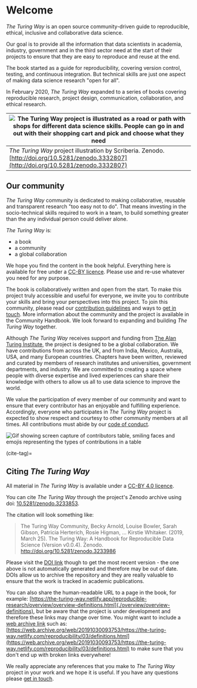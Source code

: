 # Welcome

_The Turing Way_ is an open source community-driven guide to reproducible, ethical, inclusive and collaborative data science.

Our goal is to provide all the information that data scientists in academia, industry, government and in the third sector need at the start of their projects to ensure that they are easy to reproduce and reuse at the end.

The book started as a guide for reproducibility, covering version control, testing, and continuous integration.
But technical skills are just one aspect of making data science research "open for all".

In February 2020, _The Turing Way_ expanded to a series of books covering reproducible research, project design, communication, collaboration, and ethical research.

| ![The Turing Way project is illustrated as a road or path with shops for different data science skills. People can go in and out with their shopping cart and pick and choose what they need](./figures/welcome.jpg) |
| ---------------|
| _The Turing Way_ project illustration by Scriberia. Zenodo. [http://doi.org/10.5281/zenodo.3332807](http://doi.org/10.5281/zenodo.3332807) |

## Our community

_The Turing Way_ community is dedicated to making collaborative, reusable and transparent research "too easy not to do".
That means investing in the socio-technical skills required to work in a team, to build something greater than the any individual person could deliver alone.

_The Turing Way_ is:

* a book
* a community
* a global collaboration

We hope you find the content in the book helpful.
Everything here is available for free under a [CC-BY licence](https://github.com/alan-turing-institute/the-turing-way/blob/master/LICENSE.md).
Please use and re-use whatever you need for any purpose.

The book is collaboratively written and open from the start.
To make this project truly accessible and useful for everyone, we invite you to contribute your skills and bring your perspectives into this project.
To join this community, please read our [contribution guidelines](https://github.com/alan-turing-institute/the-turing-way/blob/master/CONTRIBUTING.md) and ways to [get in touch](https://github.com/alan-turing-institute/the-turing-way#get-in-touch).
More information about the community and the project is available in the Community Handbook.
We look forward to expanding and building _The Turing Way_ together.

Although _The Turing Way_ receives support and funding from [The Alan Turing Institute](https://www.turing.ac.uk/), the project is designed to be a global collaboration.
We have contributions from across the UK, and from India, Mexico, Australia, USA, and many European countries.
Chapters have been written, reviewed and curated by members of research institutes and universities, government departments, and industry.
We are committed to creating a space where people with diverse expertise and lived experiences can share their knowledge with others to allow us all to use data science to improve the world.

We value the participation of every member of our community and want to ensure that every contributor has an enjoyable and fulfilling experience.
Accordingly, everyone who participates in _The Turing Way_ project is expected to show respect and courtesy to other community members at all times.
All contributions must abide by our [code of conduct](https://github.com/alan-turing-institute/the-turing-way/blob/master/CODE_OF_CONDUCT.md).

![Gif showing screen capture of contributors table, smiling faces and emojis representing the types of contributions in a table](https://media.giphy.com/media/gKIUisnjpj2PS75nOJ/giphy.gif)

(cite-tag)=
## Citing _The Turing Way_

All material in _The Turing Way_ is available under a [CC-BY 4.0 licence](https://github.com/alan-turing-institute/the-turing-way/blob/master/LICENSE.md).

You can cite _The Turing Way_ through the project's Zenodo archive using doi: [10.5281/zenodo.3233853](https://doi.org/10.5281/zenodo.3233853).

The citation will look something like:

> The Turing Way Community, Becky Arnold, Louise Bowler, Sarah Gibson, Patricia Herterich, Rosie Higman, … Kirstie Whitaker. (2019, March 25). The Turing Way: A Handbook for Reproducible Data Science (Version v0.0.4). Zenodo. http://doi.org/10.5281/zenodo.3233986

Please visit the [DOI link](https://doi.org/10.5281/zenodo.3233853) though to get the most recent version - the one above is not automatically generated and therefore may be out of date.
DOIs allow us to archive the repository and they are really valuable to ensure that the work is tracked in academic publications.

You can also share the human-readable URL to a page in the book, for example: [https://the-turing-way.netlify.app/reproducible-research/overview/overview-definitions.html](./overview/overview-definitions), but be aware that the project is under development and therefore these links may change over time.
You might want to include a [web archive link](http://web.archive.org) such as: [https://web.archive.org/web/20191030093753/https://the-turing-way.netlify.com/reproducibility/03/definitions.html](https://web.archive.org/web/20191030093753/https://the-turing-way.netlify.com/reproducibility/03/definitions.html) to make sure that you don't end up with broken links everywhere!

We really appreciate any references that you make to _The Turing Way_ project in your work and we hope it is useful.
If you have any questions please [get in touch](https://github.com/alan-turing-institute/the-turing-way#get-in-touch).
